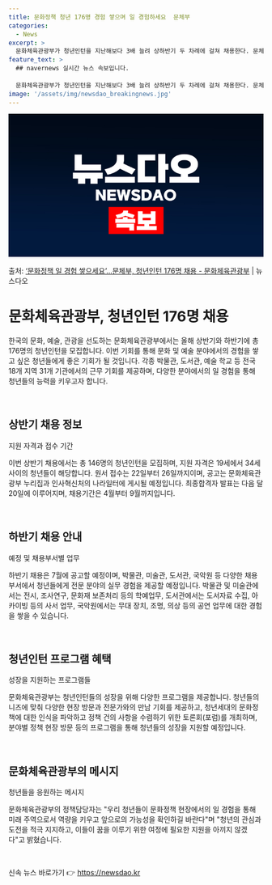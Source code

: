 ```yaml
---
title: 문화정책 청년 176명 경험 쌓으며 일 경험하세요  문체부
categories:
  - News
excerpt: >
  문화체육관광부가 청년인턴을 지난해보다 3배 늘려 상하반기 두 차례에 걸쳐 채용한다. 문체부는 문체부 본부와 …
feature_text: >
  ## navernews 실시간 뉴스 속보입니다.

  문화체육관광부가 청년인턴을 지난해보다 3배 늘려 상하반기 두 차례에 걸쳐 채용한다. 문체부는 문체부 본부와 …
image: '/assets/img/newsdao_breakingnews.jpg'
---
```


![뉴스다오 속보](/assets/img/newsdao_breakingnews.jpg)

<p>출처: <a href="https://newsdao.kr/3161" rel="dofollow">‘문화정책 일 경험 쌓으세요’…문체부, 청년인턴 176명 채용 - 문화체육관광부</a> | 뉴스다오</p>

<h1>문화체육관광부, 청년인턴 176명 채용</h1>
<p data-ke-size="size16"></p>
한국의 문화, 예술, 관광을 선도하는 문화체육관광부에서는 올해 상반기와 하반기에 총 176명의 청년인턴을 모집합니다. 이번 기회를 통해 문화 및 예술 분야에서의 경험을 쌓고 싶은 청년들에게 좋은 기회가 될 것입니다. 각종 박물관, 도서관, 예술 학교 등 전국 18개 지역 31개 기관에서의 근무 기회를 제공하며, 다양한 분야에서의 일 경험을 통해 청년들의 능력을 키우고자 합니다. <p data-ke-size="size16">&nbsp;</p>

<h2 data-ke-size="size26">상반기 채용 정보</h2>
<p data-ke-size="size16">지원 자격과 접수 기간</p>
이번 상반기 채용에서는 총 146명의 청년인턴을 모집하며, 지원 자격은 19세에서 34세 사이의 청년들이 해당합니다. 원서 접수는 22일부터 26일까지이며, 공고는 문화체육관광부 누리집과 인사혁신처의 나라일터에 게시될 예정입니다. 최종합격자 발표는 다음 달 20일에 이루어지며, 채용기간은 4월부터 9월까지입니다. <p data-ke-size="size16">&nbsp;</p>

<h2 data-ke-size="size26">하반기 채용 안내</h2>
<p data-ke-size="size16">예정 및 채용부서별 업무</p>
하반기 채용은 7월에 공고할 예정이며, 박물관, 미술관, 도서관, 국악원 등 다양한 채용부서에서 청년들에게 전문 분야의 실무 경험을 제공할 예정입니다. 박물관 및 미술관에서는 전시, 조사연구, 문화재 보존처리 등의 학예업무, 도서관에서는 도서자료 수집, 아카이빙 등의 사서 업무, 국악원에서는 무대 장치, 조명, 의상 등의 공연 업무에 대한 경험을 쌓을 수 있습니다. <p data-ke-size="size16">&nbsp;</p>

<h2 data-ke-size="size26">청년인턴 프로그램 혜택</h2>
<p data-ke-size="size16">성장을 지원하는 프로그램들</p>
문화체육관광부는 청년인턴들의 성장을 위해 다양한 프로그램을 제공합니다. 청년들의 니즈에 맞춰 다양한 현장 방문과 전문가와의 만남 기회를 제공하고, 청년세대의 문화정책에 대한 인식을 파악하고 정책 건의 사항을 수렴하기 위한 토론회(포럼)를 개최하며, 분야별 정책 현장 방문 등의 프로그램을 통해 청년들의 성장을 지원할 예정입니다. <p data-ke-size="size16">&nbsp;</p>

<h2 data-ke-size="size26">문화체육관광부의 메시지</h2>
<p data-ke-size="size16">청년들을 응원하는 메시지</p>
문화체육관광부의 정책담당자는 "우리 청년들이 문화정책 현장에서의 일 경험을 통해 미래 주역으로서 역량을 키우고 앞으로의 가능성을 확인하길 바란다"며 "청년의 관심과 도전을 적극 지지하고, 이들이 꿈을 이루기 위한 여정에 필요한 지원을 아끼지 않겠다"고 밝혔습니다. <p data-ke-size="size16">&nbsp;</p>
 

신속 뉴스 바로가기 👉 <a href="https://newsdao.kr" rel="dofollow">https://newsdao.kr</a>


